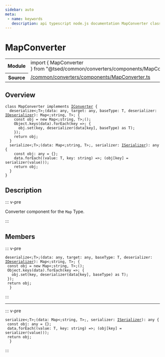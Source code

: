 ```yaml
---
sidebar: auto
meta:
 - name: keywords
   description: api typescript node.js documentation MapConverter class
---
```

# MapConverter <Badge text="Class" type="class"/>
<!-- Summary -->
<section class="symbol-info"><table class="is-full-width"><tbody><tr><th>Module</th><td><div class="lang-typescript"><span class="token keyword">import</span> { MapConverter }&nbsp;<span class="token keyword">from</span>&nbsp;<span class="token string">"@tsed/common/converters/components/MapConverter"</span></div></td></tr><tr><th>Source</th><td><a href="https://github.com/Romakita/ts-express-decorators/blob/v4.30.2/src//common/converters/components/MapConverter.ts#L0-L0">/common/converters/components/MapConverter.ts</a></td></tr></tbody></table></section>

<!-- Overview -->
## Overview


<pre><code class="typescript-lang "><span class="token keyword">class</span> MapConverter <span class="token keyword">implements</span> <a href="/api/common/converters/interfaces/IConverter.html"><span class="token">IConverter</span></a> <span class="token punctuation">{</span>
  deserialize&lt<span class="token punctuation">;</span>T&gt<span class="token punctuation">;</span><span class="token punctuation">(</span>data<span class="token punctuation">:</span> <span class="token keyword">any</span><span class="token punctuation">,</span> target<span class="token punctuation">:</span> <span class="token keyword">any</span><span class="token punctuation">,</span> baseType<span class="token punctuation">:</span> T<span class="token punctuation">,</span> deserializer<span class="token punctuation">:</span> <a href="/api/common/converters/interfaces/IDeserializer.html"><span class="token">IDeserializer</span></a><span class="token punctuation">)</span><span class="token punctuation">:</span> Map&lt<span class="token punctuation">;</span><span class="token keyword">string</span><span class="token punctuation">,</span> T&gt<span class="token punctuation">;</span> <span class="token punctuation">{</span>
    <span class="token keyword">const</span> obj<span class="token punctuation"> = </span>new Map&lt<span class="token punctuation">;</span><span class="token keyword">string</span><span class="token punctuation">,</span> T&gt<span class="token punctuation">;</span><span class="token punctuation">(</span><span class="token punctuation">)</span><span class="token punctuation">;</span>
    Object.<span class="token function">keys</span><span class="token punctuation">(</span>data<span class="token punctuation">)</span>.<span class="token function">forEach</span><span class="token punctuation">(</span>key =&gt<span class="token punctuation">;</span> <span class="token punctuation">{</span>
      obj.<span class="token function">set</span><span class="token punctuation">(</span>key<span class="token punctuation">,</span> <span class="token function">deserializer</span><span class="token punctuation">(</span>data<span class="token punctuation">[</span>key<span class="token punctuation">]</span><span class="token punctuation">,</span> baseType<span class="token punctuation">)</span> <span class="token keyword">as</span> T<span class="token punctuation">)</span><span class="token punctuation">;</span>
    <span class="token punctuation">}</span><span class="token punctuation">)</span><span class="token punctuation">;</span>
    return obj<span class="token punctuation">;</span>
  <span class="token punctuation">}</span>
  serialize&lt<span class="token punctuation">;</span>T&gt<span class="token punctuation">;</span><span class="token punctuation">(</span>data<span class="token punctuation">:</span> Map&lt<span class="token punctuation">;</span><span class="token keyword">string</span><span class="token punctuation">,</span> T&gt<span class="token punctuation">;</span><span class="token punctuation">,</span> serializer<span class="token punctuation">:</span> <a href="/api/common/converters/interfaces/ISerializer.html"><span class="token">ISerializer</span></a><span class="token punctuation">)</span><span class="token punctuation">:</span> <span class="token keyword">any</span> <span class="token punctuation">{</span>
    <span class="token keyword">const</span> obj<span class="token punctuation">:</span> <span class="token keyword">any</span><span class="token punctuation"> = </span><span class="token punctuation">{</span><span class="token punctuation">}</span><span class="token punctuation">;</span>
    data.<span class="token function">forEach</span><span class="token punctuation">(</span><span class="token punctuation">(</span>value<span class="token punctuation">:</span> T<span class="token punctuation">,</span> key<span class="token punctuation">:</span> <span class="token keyword">string</span><span class="token punctuation">)</span> =&gt<span class="token punctuation">;</span> <span class="token punctuation">(</span>obj<span class="token punctuation">[</span>key<span class="token punctuation">]</span><span class="token punctuation"> = </span><span class="token function">serializer</span><span class="token punctuation">(</span>value<span class="token punctuation">)</span><span class="token punctuation">)</span><span class="token punctuation">)</span><span class="token punctuation">;</span>
    return obj<span class="token punctuation">;</span>
  <span class="token punctuation">}</span>
<span class="token punctuation">}</span></code></pre>



<!-- Description -->
## Description

::: v-pre

Converter component for the `Map` Type.

:::


<!-- Members -->




## Members


::: v-pre

<div class="method-overview">
<pre><code class="typescript-lang ">deserialize&lt<span class="token punctuation">;</span>T&gt<span class="token punctuation">;</span><span class="token punctuation">(</span>data<span class="token punctuation">:</span> <span class="token keyword">any</span><span class="token punctuation">,</span> target<span class="token punctuation">:</span> <span class="token keyword">any</span><span class="token punctuation">,</span> baseType<span class="token punctuation">:</span> T<span class="token punctuation">,</span> deserializer<span class="token punctuation">:</span> <a href="/api/common/converters/interfaces/IDeserializer.html"><span class="token">IDeserializer</span></a><span class="token punctuation">)</span><span class="token punctuation">:</span> Map&lt<span class="token punctuation">;</span><span class="token keyword">string</span><span class="token punctuation">,</span> T&gt<span class="token punctuation">;</span> <span class="token punctuation">{</span>
 <span class="token keyword">const</span> obj<span class="token punctuation"> = </span>new Map&lt<span class="token punctuation">;</span><span class="token keyword">string</span><span class="token punctuation">,</span> T&gt<span class="token punctuation">;</span><span class="token punctuation">(</span><span class="token punctuation">)</span><span class="token punctuation">;</span>
 Object.<span class="token function">keys</span><span class="token punctuation">(</span>data<span class="token punctuation">)</span>.<span class="token function">forEach</span><span class="token punctuation">(</span>key =&gt<span class="token punctuation">;</span> <span class="token punctuation">{</span>
   obj.<span class="token function">set</span><span class="token punctuation">(</span>key<span class="token punctuation">,</span> <span class="token function">deserializer</span><span class="token punctuation">(</span>data<span class="token punctuation">[</span>key<span class="token punctuation">]</span><span class="token punctuation">,</span> baseType<span class="token punctuation">)</span> <span class="token keyword">as</span> T<span class="token punctuation">)</span><span class="token punctuation">;</span>
 <span class="token punctuation">}</span><span class="token punctuation">)</span><span class="token punctuation">;</span>
 return obj<span class="token punctuation">;</span>
  <span class="token punctuation">}</span></code></pre>

</div>



:::



***



::: v-pre

<div class="method-overview">
<pre><code class="typescript-lang ">serialize&lt<span class="token punctuation">;</span>T&gt<span class="token punctuation">;</span><span class="token punctuation">(</span>data<span class="token punctuation">:</span> Map&lt<span class="token punctuation">;</span><span class="token keyword">string</span><span class="token punctuation">,</span> T&gt<span class="token punctuation">;</span><span class="token punctuation">,</span> serializer<span class="token punctuation">:</span> <a href="/api/common/converters/interfaces/ISerializer.html"><span class="token">ISerializer</span></a><span class="token punctuation">)</span><span class="token punctuation">:</span> <span class="token keyword">any</span> <span class="token punctuation">{</span>
 <span class="token keyword">const</span> obj<span class="token punctuation">:</span> <span class="token keyword">any</span><span class="token punctuation"> = </span><span class="token punctuation">{</span><span class="token punctuation">}</span><span class="token punctuation">;</span>
 data.<span class="token function">forEach</span><span class="token punctuation">(</span><span class="token punctuation">(</span>value<span class="token punctuation">:</span> T<span class="token punctuation">,</span> key<span class="token punctuation">:</span> <span class="token keyword">string</span><span class="token punctuation">)</span> =&gt<span class="token punctuation">;</span> <span class="token punctuation">(</span>obj<span class="token punctuation">[</span>key<span class="token punctuation">]</span><span class="token punctuation"> = </span><span class="token function">serializer</span><span class="token punctuation">(</span>value<span class="token punctuation">)</span><span class="token punctuation">)</span><span class="token punctuation">)</span><span class="token punctuation">;</span>
 return obj<span class="token punctuation">;</span>
  <span class="token punctuation">}</span></code></pre>

</div>



:::
